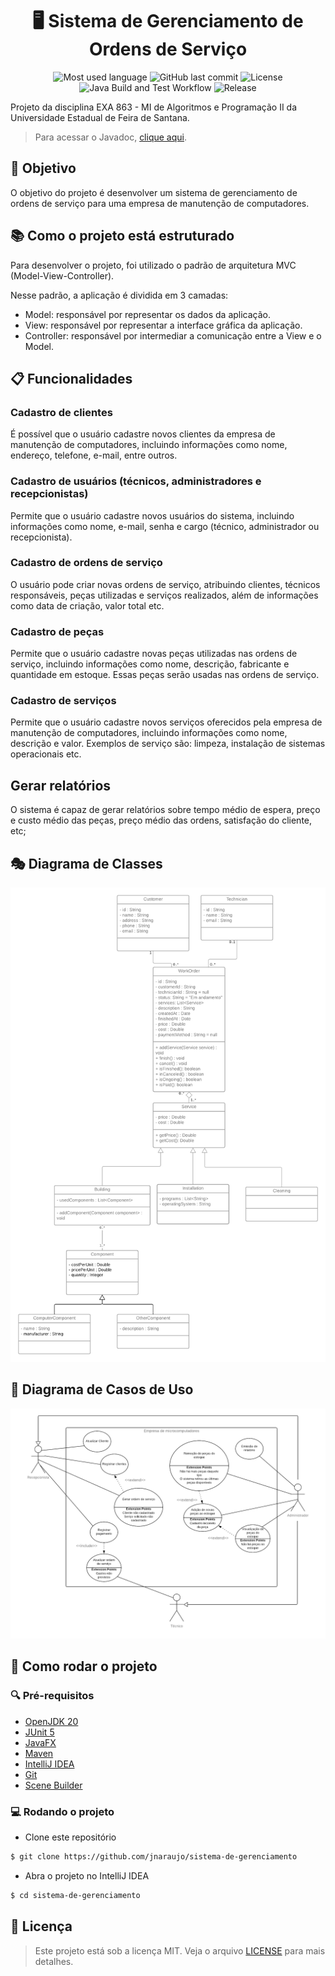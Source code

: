 <div align="center" >
  <h1>🖥️ Sistema de Gerenciamento de Ordens de Serviço</h1>

![Most used language](https://img.shields.io/github/languages/top/jnaraujo/sistema-de-gerenciamento?style=flat-square)
![GitHub last commit](https://img.shields.io/github/last-commit/jnaraujo/sistema-de-gerenciamento?style=flat-square)
![License](https://img.shields.io/github/license/jnaraujo/sistema-de-gerenciamento)
![Java Build and Test Workflow](https://github.com/jnaraujo/sistema-de-gerenciamento/actions/workflows/build.yaml/badge.svg)
![Release](https://img.shields.io/github/v/release/jnaraujo/sistema-de-gerenciamento?style=flat-square)

</div>

<p>
Projeto da disciplina EXA 863 - MI de Algoritmos e Programação II da Universidade Estadual de Feira de Santana.
</p>

> Para acessar o Javadoc, [clique aqui](https://sistema-de-gerenciamento.jnaraujo.com/javadocs/).

## 💼 Objetivo

O objetivo do projeto é desenvolver um sistema de gerenciamento de ordens de serviço para uma empresa de manutenção de computadores.

## 📚 Como o projeto está estruturado

Para desenvolver o projeto, foi utilizado o padrão de arquitetura MVC (Model-View-Controller).

Nesse padrão, a aplicação é dividida em 3 camadas:

- Model: responsável por representar os dados da aplicação.
- View: responsável por representar a interface gráfica da aplicação.
- Controller: responsável por intermediar a comunicação entre a View e o Model.

## 📋 Funcionalidades

### Cadastro de clientes

É possível que o usuário cadastre novos clientes da empresa de manutenção de computadores, incluindo informações como nome, endereço, telefone, e-mail, entre outros.

### Cadastro de usuários (técnicos, administradores e recepcionistas)

Permite que o usuário cadastre novos usuários do sistema, incluindo informações como nome, e-mail, senha e cargo (técnico, administrador ou recepcionista).

### Cadastro de ordens de serviço

O usuário pode criar novas ordens de serviço, atribuindo clientes, técnicos responsáveis, peças utilizadas e serviços realizados, além de informações como data de criação, valor total etc.

### Cadastro de peças

Permite que o usuário cadastre novas peças utilizadas nas ordens de serviço, incluindo informações como nome, descrição, fabricante e quantidade em estoque.
Essas peças serão usadas nas ordens de serviço.

### Cadastro de serviços

Permite que o usuário cadastre novos serviços oferecidos pela empresa de manutenção de computadores, incluindo informações como nome, descrição e valor.
Exemplos de serviço são: limpeza, instalação de sistemas operacionais etc.

## Gerar relatórios

O sistema é capaz de gerar relatórios sobre tempo médio de espera, preço e custo médio das peças, preço médio das ordens, satisfação do cliente, etc;

## 🎭 Diagrama de Classes

![Diagrama de Classes](./diagrama%20de%20classe.png)

## 🔗 Diagrama de Casos de Uso

![Diagrama de Casos de Uso](./casos%20de%20uso.png)

## 🚀 Como rodar o projeto

### 🔍 Pré-requisitos

- [OpenJDK 20](https://jdk.java.net/20/)
- [JUnit 5](https://junit.org/junit5/)
- [JavaFX](https://openjfx.io/)
- [Maven](https://maven.apache.org/)
- [IntelliJ IDEA](https://www.jetbrains.com/pt-br/idea/)
- [Git](https://git-scm.com/)
- [Scene Builder](https://gluonhq.com/products/scene-builder/)

### 💻 Rodando o projeto

- Clone este repositório

```bash
$ git clone https://github.com/jnaraujo/sistema-de-gerenciamento
```

- Abra o projeto no IntelliJ IDEA

```bash
$ cd sistema-de-gerenciamento
```

## 📝 Licença

> Este projeto está sob a licença MIT. Veja o arquivo [LICENSE](./LICENSE) para mais detalhes.
